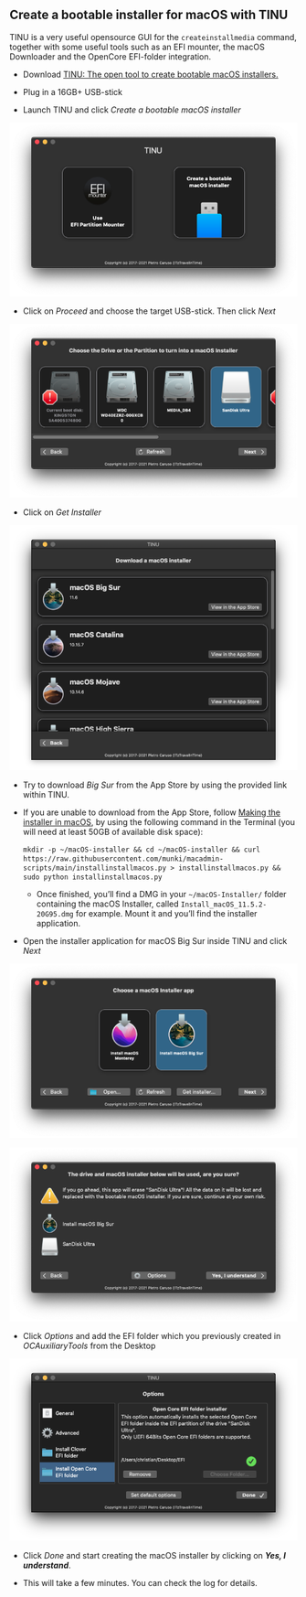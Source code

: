 ## Create a bootable installer for macOS with TINU

TINU is a very useful opensource GUI for the `createinstallmedia` command, together with some useful tools such as an EFI mounter, the macOS Downloader and the OpenCore EFI-folder integration.

- Download [TINU: The open tool to create bootable macOS installers.](https://github.com/ITzTravelInTime/TINU)

- Plug in a 16GB+ USB-stick

- Launch TINU and click *Create a bootable macOS installer*

![](images/2022-02-04-23-31-31-image.png)

- Click on *Proceed* and choose the target USB-stick. Then click *Next*

![](images/2022-02-04-23-32-36-image.png)

- Click on *Get Installer*

![](images/F5709511-E976-403B-9ED2-9C7B6780990D.png)

- Try to download *Big Sur* from the App Store by using the provided link within TINU.

- If you are unable to download from the App Store, follow [Making the installer in macOS](https://dortania.github.io/OpenCore-Install-Guide/installer-guide/mac-install.html#downloading-macos-modern-os), by using the following command in the Terminal (you will need at least 50GB of available disk space):
  
  ```
  mkdir -p ~/macOS-installer && cd ~/macOS-installer && curl https://raw.githubusercontent.com/munki/macadmin-scripts/main/installinstallmacos.py > installinstallmacos.py && sudo python installinstallmacos.py
  ```
  
  - Once finished, you’ll find a DMG in your `~/macOS-Installer/` folder containing the macOS Installer, called `Install_macOS_11.5.2-20G95.dmg` for example. Mount it and you’ll find the installer application.

- Open the installer application for macOS Big Sur inside TINU and click *Next*

![](images/2022-02-04-23-34-37-image.png)

![](images/2022-02-04-23-35-50-image.png)

- Click *Options* and add the EFI folder which you previously created in *OCAuxiliaryTools* from the Desktop

![](images/CADD83CC-13F9-404A-A533-32291A5B85DB.png)

- Click *Done* and start creating the macOS installer by clicking on ***Yes, I understand***. 

- This will take a few minutes. You can check the log for details.
